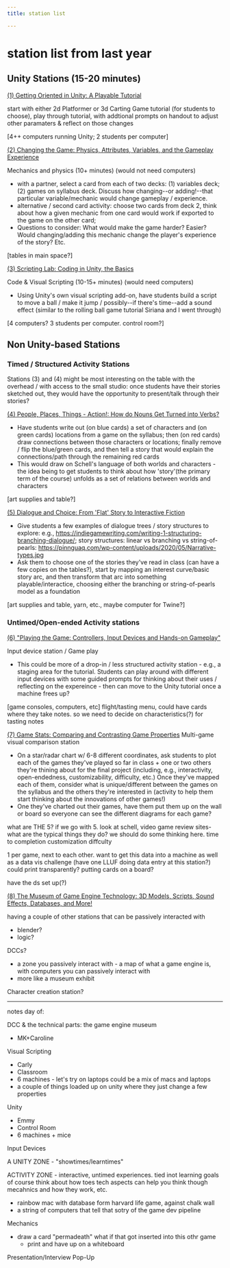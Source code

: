 ```yaml
---
title: station list

---
```


# station list from last year


## Unity Stations (15-20 minutes)

[(1) Getting Oriented in Unity: A Playable Tutorial](/320y_cl4TgCVdjU0y5UGzQ)

start with either 2d Platformer or 3d Carting Game tutorial  (for students to choose), play through tutorial, with addtional prompts on handout to adjust other paramaters & reflect on those changes

[4++ computers running Unity; 2 students per computer]


[(2) Changing the Game: Physics, Attributes, Variables, and the Gameplay Experience](/MM76KurES9CeRsPHQ2FyWQ)

Mechanics and physics (10+ minutes) (would not need computers)
- with a partner, select a card from each of two decks: (1) variables deck; (2) games on syllabus deck. Discuss how changing--or adding!--that particular variable/mechanic would change gameplay / experience. 
- alternative / second card activity: choose two cards from deck 2, think about how a given mechanic from one card would work if exported to the game on the other card; 
- Questions to consider: What would make the game harder? Easier? Would changing/adding this mechanic change the player's experience of the story? Etc.

[tables in main space?]



[(3) Scripting Lab: Coding in Unity, the Basics](/boCytgFoQky00X9uKwA3eg)

Code & Visual Scripting (10-15+ minutes) (would need computers)
- Using Unity's own visual scripting add-on, have students build a script to move a ball / make it jump / possibly--if there's time--add a sound effect (similar to the rolling ball game tutorial Siriana and I went through)

[4 computers? 3 students per computer. control room?]

## Non Unity-based Stations

### Timed / Structured Activity Stations
Stations (3) and (4) might be most interesting on the table with the overhead / with access to the small studio: once students have their stories sketched out, they would have the opportunity to present/talk through their stories?

[(4) People, Places, Things - Action!: How do Nouns Get Turned into Verbs?](/xnstcaNxSC6Nf0EtZOoODQ)
- Have students write out (on blue cards) a set of characters and (on green cards) locations from a game on the syllabus; then (on red cards) draw connections between those characters or locations; finally remove / flip the blue/green cards, and then tell a story that would explain the connections/path through the remaining red cards 
- This would draw on Schell's language of both worlds and characters - the idea being to get students to think about how 'story'(the primary term of the course) unfolds as a set of relations between worlds and characters


[art supplies and table?]

[(5) Dialogue and Choice: From 'Flat' Story to Interactive Fiction](/EzqknkArQ_qM2KX7-66-SA)
- Give students a few examples of dialogue trees / story structures to explore: e.g., https://indiegamewriting.com/writing-1-structuring-branching-dialogue/; story structures: linear vs branching vs string-of-pearls: https://pinnguaq.com/wp-content/uploads/2020/05/Narrative-types.jpg
- Ask them to choose one of the stories they've read in class (can have a few copies on the tables?), start by mapping an interest curve/basic story arc, and then transform that arc into something playable/interactice, choosing either the branching or string-of-pearls model as a foundation



[art supplies and table, yarn, etc., maybe computer for Twine?]

### Untimed/Open-ended Activity stations
[(6) "Playing the Game: Controllers, Input Devices and Hands-on Gameplay"](/j_15czCfRSWoQ8ZvClDrhQ)


Input device station / Game play
- This could be more of a drop-in / less structured activity station - e.g., a staging area for the tutorial. Students can play around with different input devices with some guided prompts for thinking about their uses / reflecting on the expereince - then can move to the Unity tutorial once a machine frees up?


[game consoles, computers, etc]
flight/tasting menu, could have cards where they take notes. so we need to decide on characteristics(?) for tasting notes

[(7) Game Stats: Comparing and Contrasting Game Properties](/gPaNXhFdTUiBW7W1NSNUKg)
Multi-game visual comparison station
- On a star/radar chart w/ 6-8 different coordinates, ask students to plot each of the games they've played so far in class + one or two others they're thining about for the final project (including, e.g., interactivity, open-endedness, customizability, difficulty, etc.) Once they've mapped each of them, consider what is unique/different between the games on the syllabus and the others they're interested in (activity to help them start thinking about the innovations of other games!)
- One they've charted out their games, have them put them up on the wall or board so everyone can see the different diagrams for each game?


what are THE 5? if we go with 5. look at schell, video game review sites-what are the typical things they do? we should do some thinking here.
 time to completion
 customization
 diffculty

1 per game, next to each other. want to get this data into a machine as well as a data vis challenge (have one LLUF doing data entry at this station?) could print transparently?
putting cards on a board?


have the ds set up(?)


[(8) The Museum of Game Engine Technology: 3D Models, Scripts, Sound Effects, Databases, and More!](/vOWXKd59S0yLvbgFA-Ljjw)

having a couple of other stations that can be passively interacted with
* blender?
* logic?

DCCs?
* a zone you passively interact with - a map of what a game engine is, with computers you can passively interact with
* more like a museum exhibit


Character creation station?


----
notes day of:

DCC & the technical parts: the game engine museum
* MK+Caroline

Visual Scripting
* Carly
* Classroom
* 6 machines - let's try on laptops could be a mix of macs and laptops
* a couple of things loaded up on unity where they just change a few properties


Unity
* Emmy
* Control Room
* 6 machines + mice

Input Devices


A UNITY ZONE - "showtimes/learntimes"

ACTIVITY ZONE - interactive, untimed experiences. tied inot learning goals of course think about how toes tech aspects can help you think though mecahnics and how they work, etc. 
* rainbow mac with database form harvard life game, against chalk wall
* a string of computers that tell that sotry of the game dev pipeline

Mechanics
* draw a card "permadeath" what if that got inserted into this othr game
    * print and have up on a whiteboard

Presentation/Interview Pop-Up
